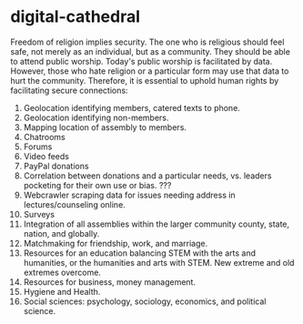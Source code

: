 # digital-cathedral

Freedom of religion implies security. The one who
is religious should feel safe, not merely as an
individual, but as a community. They should be able
to attend public worship. Today's public worship is
facilitated by data. However, those who hate religion or a particular form may use that data to hurt the community. Therefore, it is essential to
uphold human rights by facilitating secure connections:

1. Geolocation identifying members, catered texts
to phone.
2. Geolocation identifying non-members.
3. Mapping location of assembly to members.
4. Chatrooms
5. Forums
6. Video feeds
7. PayPal donations
8. Correlation between donations and
a particular needs, vs. leaders pocketing
for their own use or bias. ???
9. Webcrawler scraping data for issues needing
address in lectures/counseling online.
10. Surveys
11. Integration of all assemblies within the
larger community county, state, nation, and
globally.
12. Matchmaking for friendship, work, and marriage.
13. Resources for an education balancing STEM with
the arts and humanities, or the humanities and arts
with STEM. New extreme and old extremes overcome.
14. Resources for business, money management.
15. Hygiene and Health.
16. Social sciences: psychology, sociology, economics, and political science. 
